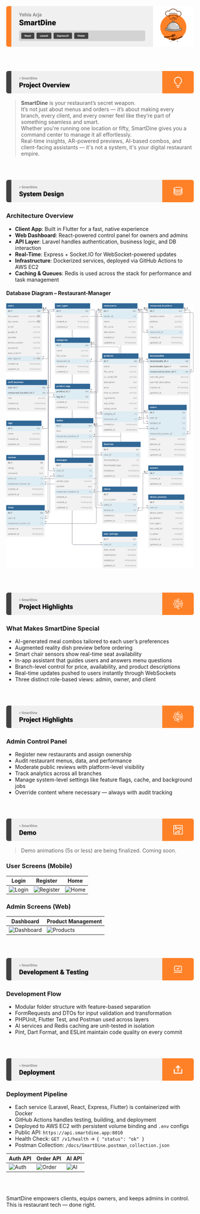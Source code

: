 <img src="./readme/title1.svg"/>

<br><br>

<!-- project overview -->
<img src="./readme/title2.svg"/>

> **SmartDine** is your restaurant’s secret weapon.  
> It’s not just about menus and orders — it’s about making every branch, every client, and every owner feel like they’re part of something seamless and smart.  
> Whether you're running one location or fifty, SmartDine gives you a command center to manage it all effortlessly.  
> Real-time insights, AR-powered previews, AI-based combos, and client-facing assistants — it's not a system, it's your digital restaurant empire.

<br><br>

<!-- System Design -->
<img src="./readme/title3.svg"/>

### Architecture Overview

- **Client App**: Built in Flutter for a fast, native experience
- **Web Dashboard**: React-powered control panel for owners and admins
- **API Layer**: Laravel handles authentication, business logic, and DB interaction
- **Real-Time**: Express + Socket.IO for WebSocket-powered updates
- **Infrastructure**: Dockerized services, deployed via GitHub Actions to AWS EC2
- **Caching & Queues**: Redis is used across the stack for performance and task management

#### Database Diagram – Restaurant-Manager

<img src="./readme/erd.svg"/>

<br><br>

<!-- Project Highlights -->
<img src="./readme/title4.svg"/>

### What Makes SmartDine Special

- AI-generated meal combos tailored to each user’s preferences
- Augmented reality dish preview before ordering
- Smart chair sensors show real-time seat availability
- In-app assistant that guides users and answers menu questions
- Branch-level control for price, availability, and product descriptions
- Real-time updates pushed to users instantly through WebSockets
- Three distinct role-based views: admin, owner, and client

<br><br>

<!-- Admin Panel Extras -->
<img src="./readme/title4.svg"/>

### Admin Control Panel

- Register new restaurants and assign ownership
- Audit restaurant menus, data, and performance
- Moderate public reviews with platform-level visibility
- Track analytics across all branches
- Manage system-level settings like feature flags, cache, and background jobs
- Override content where necessary — always with audit tracking

<br><br>

<!-- Demo -->
<img src="./readme/title5.svg"/>

> Demo animations (5s or less) are being finalized. Coming soon.

### User Screens (Mobile)

| Login                          | Register                        | Home                            |
| ----------------------------- | ------------------------------- | ------------------------------- |
| ![Login](./readme/demo/login.png) | ![Register](./readme/demo/register.png) | ![Home](./readme/demo/home.png) |

### Admin Screens (Web)

| Dashboard                      | Product Management              |
| ----------------------------- | ------------------------------- |
| ![Dashboard](./readme/demo/admin1.png) | ![Products](./readme/demo/admin2.png) |

<br><br>

<!-- Development & Testing -->
<img src="./readme/title6.svg"/>

### Development Flow

- Modular folder structure with feature-based separation
- FormRequests and DTOs for input validation and transformation
- PHPUnit, Flutter Test, and Postman used across layers
- AI services and Redis caching are unit-tested in isolation
- Pint, Dart Format, and ESLint maintain code quality on every commit

<br><br>

<!-- Deployment -->
<img src="./readme/title7.svg"/>

### Deployment Pipeline

- Each service (Laravel, React, Express, Flutter) is containerized with Docker
- GitHub Actions handles testing, building, and deployment
- Deployed to AWS EC2 with persistent volume binding and `.env` configs
- Public API: `https://api.smartdine.app:8010`
- Health Check: `GET /v1/health` → `{ "status": "ok" }`
- Postman Collection: `/docs/SmartDine.postman_collection.json`

| Auth API                         | Order API                         | AI API                            |
| -------------------------------- | ---------------------------------- | --------------------------------- |
| ![Auth](./readme/demo/postman1.png) | ![Order](./readme/demo/postman2.png) | ![AI](./readme/demo/postman3.png) |

<br><br>

SmartDine empowers clients, equips owners, and keeps admins in control.  
This is restaurant tech — done right.
